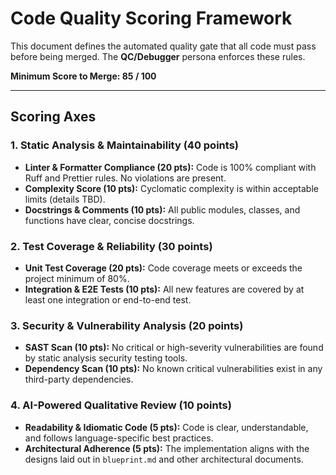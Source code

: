 # Code Quality Scoring Framework

This document defines the automated quality gate that all code must pass before being merged. The **QC/Debugger** persona enforces these rules.

**Minimum Score to Merge: 85 / 100**

---

## Scoring Axes

### 1. Static Analysis & Maintainability (40 points)
*   **Linter & Formatter Compliance (20 pts):** Code is 100% compliant with Ruff and Prettier rules. No violations are present.
*   **Complexity Score (10 pts):** Cyclomatic complexity is within acceptable limits (details TBD).
*   **Docstrings & Comments (10 pts):** All public modules, classes, and functions have clear, concise docstrings.

### 2. Test Coverage & Reliability (30 points)
*   **Unit Test Coverage (20 pts):** Code coverage meets or exceeds the project minimum of 80%.
*   **Integration & E2E Tests (10 pts):** All new features are covered by at least one integration or end-to-end test.

### 3. Security & Vulnerability Analysis (20 points)
*   **SAST Scan (10 pts):** No critical or high-severity vulnerabilities are found by static analysis security testing tools.
*   **Dependency Scan (10 pts):** No known critical vulnerabilities exist in any third-party dependencies.

### 4. AI-Powered Qualitative Review (10 points)
*   **Readability & Idiomatic Code (5 pts):** Code is clear, understandable, and follows language-specific best practices.
*   **Architectural Adherence (5 pts):** The implementation aligns with the designs laid out in `blueprint.md` and other architectural documents.
